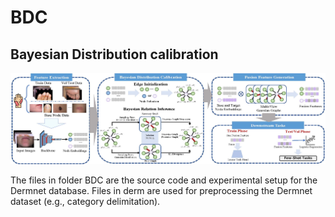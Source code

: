 # BDC
## Bayesian Distribution calibration

![model_architecture](fig/BDC_Main.jpg)

The files in folder BDC are the source code and experimental setup for the Dermnet database.
Files in derm are used for preprocessing the Dermnet dataset (e.g., category delimitation).
